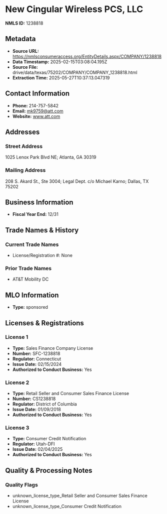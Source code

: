 # New Cingular Wireless PCS, LLC

**NMLS ID:** 1238818

## Metadata
- **Source URL:** https://nmlsconsumeraccess.org/EntityDetails.aspx/COMPANY/1238818
- **Data Timestamp:** 2025-02-15T03:08:04.195Z
- **Source File:** drive/data/texas/75202/COMPANY/COMPANY_1238818.html
- **Extraction Time:** 2025-05-27T10:37:13.047319

## Contact Information
- **Phone:** 214-757-5842
- **Email:** mk9759@att.com
- **Website:** www.att.com

## Addresses
### Street Address
1025 Lenox Park Blvd NE; Atlanta, GA 30319

### Mailing Address
208 S. Akard St., Ste 3004; Legal Dept. c/o Michael Karno; Dallas, TX 75202

## Business Information
- **Fiscal Year End:** 12/31

## Trade Names & History
### Current Trade Names
- License/Registration #: None

### Prior Trade Names
- AT&T Mobility DC

## MLO Information
- **Type:** sponsored

## Licenses & Registrations

### License 1
- **Type:** Sales Finance Company License
- **Number:** SFC-1238818
- **Regulator:** Connecticut
- **Issue Date:** 02/15/2024
- **Authorized to Conduct Business:** Yes

### License 2
- **Type:** Retail Seller and Consumer Sales Finance License
- **Number:** CS1238818
- **Regulator:** District of Columbia
- **Issue Date:** 01/09/2018
- **Authorized to Conduct Business:** Yes

### License 3
- **Type:** Consumer Credit Notification
- **Regulator:** Utah-DFI
- **Issue Date:** 02/04/2025
- **Authorized to Conduct Business:** Yes

## Quality & Processing Notes
### Quality Flags
- unknown_license_type_Retail Seller and Consumer Sales Finance License
- unknown_license_type_Consumer Credit Notification
